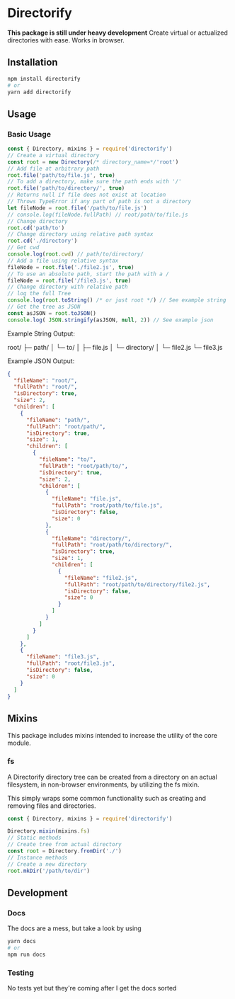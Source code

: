 # Directorify
**This package is still under heavy development**
Create virtual or actualized directories with ease. Works in browser.

## Installation

```bash
npm install directorify
# or 
yarn add directorify
```

## Usage

### Basic Usage
```js
const { Directory, mixins } = require('directorify')
// Create a virtual directory
const root = new Directory(/* directory_name=*/'root')
// Add file at arbitrary path
root.file('path/to/file.js', true)
// To add a directory, make sure the path ends with '/'
root.file('path/to/directory/', true)
// Returns null if file does not exist at location
// Throws TypeError if any part of path is not a directory
let fileNode = root.file('/path/to/file.js')
// console.log(fileNode.fullPath) // root/path/to/file.js
// Change directory
root.cd('path/to')
// Change directory using relative path syntax
root.cd('./directory')
// Get cwd
console.log(root.cwd) // path/to/directory/
// Add a file using relative syntax
fileNode = root.file('./file2.js', true)
// To use an absolute path, start the path with a /
fileNode = root.file('/file3.js', true)
// Change directory with relative path
// log the full Tree
console.log(root.toString() /* or just root */) // See example string
// Get the tree as JSON
const asJSON = root.toJSON()
console.log( JSON.stringify(asJSON, null, 2)) // See example json
```

Example String Output:

root/
├─ path/
│  └─ to/
│     ├─ file.js
│     └─ directory/
│        └─ file2.js
└─ file3.js


Example JSON Output:
```json
{
  "fileName": "root/",
  "fullPath": "root/",
  "isDirectory": true,
  "size": 2,
  "children": [
    {
      "fileName": "path/",
      "fullPath": "root/path/",
      "isDirectory": true,
      "size": 1,
      "children": [
        {
          "fileName": "to/",
          "fullPath": "root/path/to/",
          "isDirectory": true,
          "size": 2,
          "children": [
            {
              "fileName": "file.js",
              "fullPath": "root/path/to/file.js",
              "isDirectory": false,
              "size": 0
            },
            {
              "fileName": "directory/",
              "fullPath": "root/path/to/directory/",
              "isDirectory": true,
              "size": 1,
              "children": [
                {
                  "fileName": "file2.js",
                  "fullPath": "root/path/to/directory/file2.js",
                  "isDirectory": false,
                  "size": 0
                }
              ]
            }
          ]
        }
      ]
    },
    {
      "fileName": "file3.js",
      "fullPath": "root/file3.js",
      "isDirectory": false,
      "size": 0
    }
  ]
}
```
## Mixins

This package includes mixins intended to increase the utility of the core module.

### fs

A Directorify directory tree can be created from a directory on an actual filesystem, in non-browser environments, by utilizing the fs mixin.

This simply wraps some common functionality such as creating and removing files and directories.


```js
const { Directory, mixins } = require('directorify')

Directory.mixin(mixins.fs)
// Static methods
// Create tree from actual directory
const root = Directory.fromDir('./')
// Instance methods
// Create a new directory
root.mkDir('/path/to/dir')
```

## Development

### Docs
The docs are a mess, but take a look by using

```bash
yarn docs
# or
npm run docs
```

### Testing
No tests yet but they're coming after I get the docs sorted